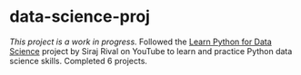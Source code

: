 # data-science-proj
*This project is a work in progress.*
Followed the [Learn Python for Data Science](https://www.youtube.com/watch?v=T5pRlIbr6gg) project by Siraj Rival on YouTube to learn and practice Python data science skills. Completed 6 projects.
